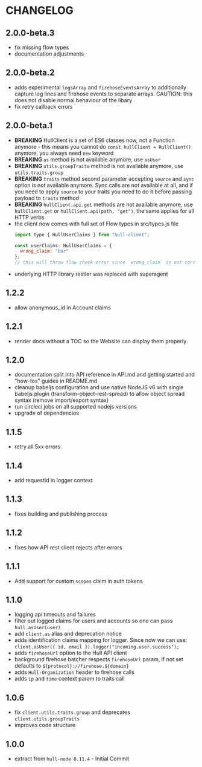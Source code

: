 # CHANGELOG

## 2.0.0-beta.3
* fix missing flow types
* documentation adjustments

## 2.0.0-beta.2
* adds experimental `logsArray` and `firehoseEventsArray` to additionally capture log lines and firehose events to separate arrays.
  CAUTION: this does not disable normal behaviour of the libary
* fix retry callback errors

## 2.0.0-beta.1
* **BREAKING** HullClient is a set of ES6 classes now, not a Function anymore - this means you cannot do `const hullClient = HullClient()` anymore, you always need `new` keyword
* **BREAKING** `as` method is not available anymore, use `asUser`
* **BREAKING** `utils.groupTraits` method is not available anymore, use `utils.traits.group`
* **BREAKING** `traits` method second parameter accepting `source` and `sync` option is not available anymore. Sync calls are not available at all, and if you need to apply `source` to your traits you need to do it before passing payload to `traits` method
* **BREAKING** `hullClient.api.get` methods are not available anymore, use `hullClient.get` or `hullClient.api(path, "get")`, the same applies for all HTTP verbs
* the client now comes with full set of Flow types in src/types.js file
  ```js
  import type { HullUserClaims } from "hull-client";

  const userClaims: HullUserClaims = {
    wrong_claim: "bar"
  };
  // this will throw flow check error since `wrong_claim` is not correct
  ```
* underlying HTTP library restler was replaced with superagent

## 1.2.2
* allow anonymous_id in Account claims

## 1.2.1
* render docs without a TOC so the Website can display them properly.

## 1.2.0
* documentation split into API reference in API.md and getting started and "how-tos" guides in README.md
* cleanup babeljs configuration and use native NodeJS v6 with single babeljs plugin (transform-object-rest-spread) to allow object spread syntax (remove import/export syntax)
* run circleci jobs on all supported nodejs versions
* upgrade of dependencies

## 1.1.5
* retry all 5xx errors

## 1.1.4
* add requestId in logger context

## 1.1.3
* fixes building and publishing process

## 1.1.2
* fixes how API rest client rejects after errors

## 1.1.1
* Add support for custom `scopes` claim in auth tokens

## 1.1.0
* logging api timeouts and failures
* filter out logged claims for users and accounts so one can pass `hull.asUser(user)`
* add `client.as` alias and deprecation notice
* adds identification claims mapping for logger. Since now we can use: `client.asUser({ id, email }).logger("incoming.user.success");`
* adds `firehoseUrl` option to the Hull API client
* background firehose batcher respects `firehoseUrl` param, if not set defaults to `${protocol}://firehose.${domain}`
* adds `Hull-Organization` header to firehose calls
* adds `ip` and `time` context param to traits call

## 1.0.6
* fix `client.utils.traits.group` and deprecates `client.utils.groupTraits`
* improves code structure

## 1.0.0
* extract from `hull-node 0.11.4` - Initial Commit
